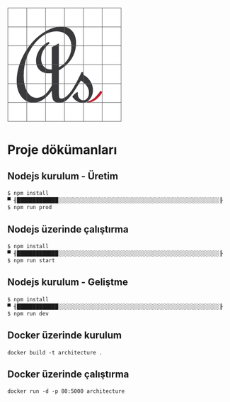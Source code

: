 # ![Logo](media/favicon.png)
# Proje dökümanları

## Nodejs kurulum - Üretim
```shell
$ npm install
▀ ╢█████████████░░░░░░░░░░░░░░░░░░░░░░░░░░░░░░░░░░░░░░░░░░░░░░░░░░░╟
$ npm run prod
```

## Nodejs üzerinde çalıştırma
```shell
$ npm install
▀ ╢█████████████░░░░░░░░░░░░░░░░░░░░░░░░░░░░░░░░░░░░░░░░░░░░░░░░░░░╟
$ npm run start
```

## Nodejs kurulum - Geliştme
```shell
$ npm install
▀ ╢█████████████░░░░░░░░░░░░░░░░░░░░░░░░░░░░░░░░░░░░░░░░░░░░░░░░░░░╟
$ npm run dev
```

## Docker üzerinde kurulum
```docker
docker build -t architecture .
```

## Docker üzerinde çalıştırma
```
docker run -d -p 80:5000 architecture
```
